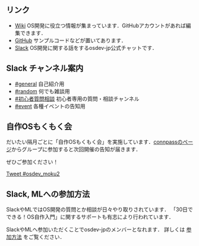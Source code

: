 ## リンク
- [Wiki](https://github.com/osdev-jp/osdev-jp.github.io/wiki) OS開発に役立つ情報が集まっています．GitHubアカウントがあれば編集できます．
- [GitHub](https://github.com/osdev-jp) サンプルコードなどが置いてあります．
- [Slack](https://osdev-jp.slack.com/) OS開発に関する話をするosdev-jp公式チャットです．

## Slack チャンネル案内
- [#general](https://osdev-jp.slack.com/messages/C0XA3GB7F/)
自己紹介用
- [#random](https://osdev-jp.slack.com/messages/C0XA87EM7/)
何でも雑談用
- [#初心者質問相談](https://osdev-jp.slack.com/messages/CGEGWHRGQ/)
初心者専用の質問・相談チャンネル
- [#event](https://osdev-jp.slack.com/messages/C626TTWMP/)
各種イベントの告知用

## 自作OSもくもく会
だいたい隔月ごとに「自作OSもくもく会」を実施しています．[connpassのページ](https://osdev-jp.connpass.com/)からグループに参加すると次回開催の告知が届きます．

ぜひご参加ください！

<a href="https://twitter.com/intent/tweet?button_hashtag=osdev_moku2&ref_src=twsrc%5Etfw" class="twitter-hashtag-button" data-show-count="false">Tweet #osdev_moku2</a><script async src="https://platform.twitter.com/widgets.js" charset="utf-8"></script>

## Slack, MLへの参加方法
SlackやMLではOS開発の質問とか相談が日々やり取りされています．
「30日でできる！OS自作入門」に関するサポートも有志により行われています．

SlackやMLへ参加いただくことでosdev-jpのメンバーとなれます．
詳しくは [参加方法](joinus.md) をご覧ください．
